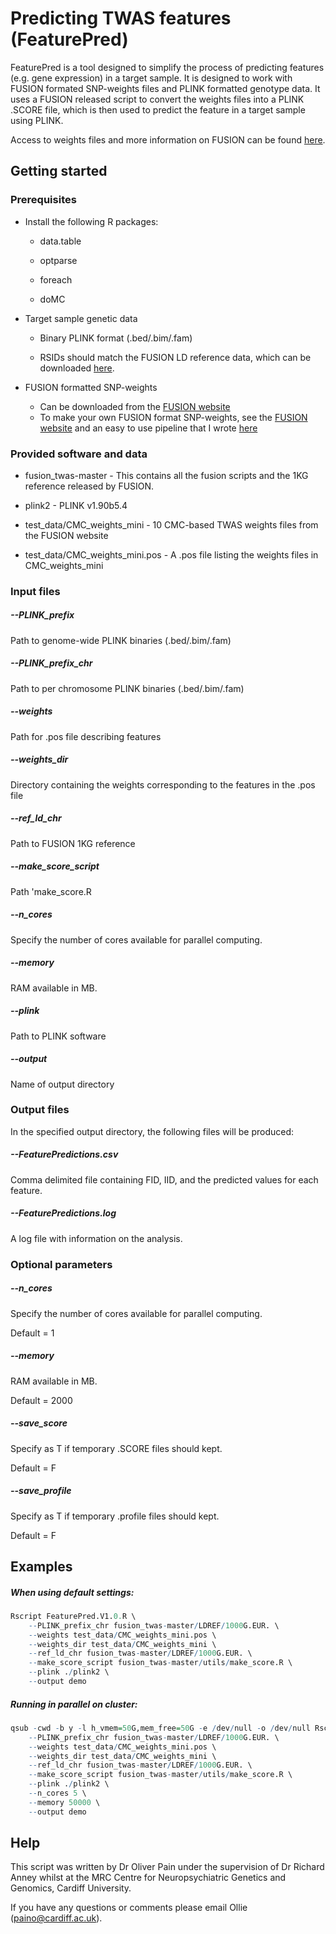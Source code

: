 # Predicting TWAS features (FeaturePred)

FeaturePred is a tool designed to simplify the process of predicting features (e.g. gene expression) in a target sample. It is designed to work with FUSION formated SNP-weights files and PLINK formatted genotype data. It uses a FUSION released script to convert the weights files into a PLINK .SCORE file, which is then used to predict the feature in a target sample using PLINK.

Access to weights files and more information on FUSION can be found [here](http://gusevlab.org/projects/fusion/).



## Getting started

### Prerequisites

* Install the following R packages:
  * data.table

  * optparse

  * foreach

  * doMC

    

* Target sample genetic data

  * Binary PLINK format (.bed/.bim/.fam)

  * RSIDs should match the FUSION LD reference data, which can be downloaded [here](https://data.broadinstitute.org/alkesgroup/FUSION/LDREF.tar.bz2).

    

* FUSION formatted SNP-weights

  * Can be downloaded from the [FUSION website](http://gusevlab.org/projects/fusion/)
  * To make your own FUSION format SNP-weights, see the [FUSION website](http://gusevlab.org/projects/fusion/) and an easy to use pipeline that I wrote [here](http://gitlab.psycm.cf.ac.uk/mpmop/Calculating-FUSION-TWAS-weights-pipeline)



### Provided software and data

* fusion_twas-master - This contains all the fusion scripts and the 1KG reference released by FUSION.

* plink2 - PLINK v1.90b5.4

* test_data/CMC_weights_mini - 10 CMC-based TWAS weights files from the FUSION website

* test_data/CMC_weights_mini.pos - A .pos file listing the weights files in CMC_weights_mini

  

### Input files

##### --PLINK_prefix

Path to genome-wide PLINK binaries (.bed/.bim/.fam)

##### --PLINK_prefix_chr

Path to per chromosome PLINK binaries (.bed/.bim/.fam)

##### --weights

Path for .pos file describing features

##### --weights_dir

Directory containing the weights corresponding to the features in the .pos file

##### --ref_ld_chr

Path to FUSION 1KG reference

##### --make_score_script

Path 'make_score.R

##### --n_cores

Specify the number of cores available for parallel computing.

##### --memory

RAM available in MB.

##### --plink

Path to PLINK software

##### --output

Name of output directory



### Output files

In the specified output directory, the following files will be produced:

##### --FeaturePredictions.csv

Comma delimited file containing FID, IID, and the predicted values for each feature.

##### --FeaturePredictions.log

A log file with information on the analysis.



### Optional parameters

##### --n_cores

Specify the number of cores available for parallel computing.

Default = 1

##### --memory

RAM available in MB.

Default = 2000

##### --save_score

Specify as T if temporary .SCORE files should kept.

Default = F

##### --save_profile

Specify as T if temporary .profile files should kept.

Default = F



## Examples

##### When using default settings:

```R
Rscript FeaturePred.V1.0.R \
	--PLINK_prefix_chr fusion_twas-master/LDREF/1000G.EUR. \
	--weights test_data/CMC_weights_mini.pos \
	--weights_dir test_data/CMC_weights_mini \
	--ref_ld_chr fusion_twas-master/LDREF/1000G.EUR. \
	--make_score_script fusion_twas-master/utils/make_score.R \
	--plink ./plink2 \
	--output demo
```

##### Running in parallel on cluster:

```r
qsub -cwd -b y -l h_vmem=50G,mem_free=50G -e /dev/null -o /dev/null Rscript FeaturePred.V1.0.R \
	--PLINK_prefix_chr fusion_twas-master/LDREF/1000G.EUR. \
	--weights test_data/CMC_weights_mini.pos \
	--weights_dir test_data/CMC_weights_mini \
	--ref_ld_chr fusion_twas-master/LDREF/1000G.EUR. \
	--make_score_script fusion_twas-master/utils/make_score.R \
	--plink ./plink2 \
	--n_cores 5 \
	--memory 50000 \
	--output demo
```



## Help

This script was written by Dr Oliver Pain under the supervision of Dr Richard Anney whilst at the MRC Centre for Neuropsychiatric Genetics and Genomics, Cardiff University.

If you have any questions or comments please email Ollie (paino@cardiff.ac.uk).







